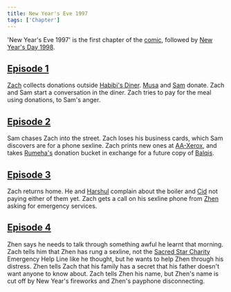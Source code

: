 ```yaml
---
title: New Year's Eve 1997
tags: ['Chapter']
---
```

'New Year's Eve 1997' is the first chapter of the [comic](/_wiki/index.md), followed by [New Year's Day 1998](/_wiki/new-years-day-1998.md).

## [Episode 1](https://tapas.io/episode/1278135)
[Zach](/_wiki/zach.md) collects donations outside [Habibi's Diner](/_wiki/habibis.md). [Musa](/_wiki/musa.md) and [Sam](/_wiki/sam.md) donate. Zach and Sam start a conversation in the diner. Zach tries to pay for the meal using donations, to Sam's anger.

## [Episode 2](https://tapas.io/episode/1278138)
Sam chases Zach into the street. Zach loses his business cards, which Sam discovers are for a phone sexline. Zach prints new ones at [AA-Xerox](/_wiki/aa-xerox.md), and takes [Rumeha's](/_wiki/rumeha.md) donation bucket in exchange for a future copy of [Balqis](/_wiki/balqis.md).

## [Episode 3](https://tapas.io/episode/1278141)
Zach returns home. He and [Harshul](/_wiki/harshul.md) complain about the boiler and [Cid](/_wiki/cid.md) not paying either of them yet. Zach gets a call on his sexline phone from [Zhen](/_wiki/zhen.md) asking for emergency services.

## [Episode 4](https://tapas.io/episode/1278143)
Zhen says he needs to talk through something awful he learnt that morning. Zach tells him that Zhen has rung a sexline, not the [Sacred Star Charity](/_wiki/sacred-star-charity.md) Emergency Help Line like he thought, but he wants to help Zhen through his distress. Zhen tells Zach that his family has a secret that his father doesn't want anyone to know about. Zach tells Zhen his name, but Zhen's name is cut off by New Year's fireworks and Zhen's payphone disconnecting.
